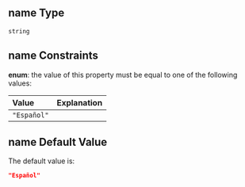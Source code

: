 ## name Type

`string`

## name Constraints

**enum**: the value of this property must be equal to one of the following values:

| Value       | Explanation |
| :---------- | ----------- |
| `"Español"` |             |

## name Default Value

The default value is:

```json
"Español"
```
